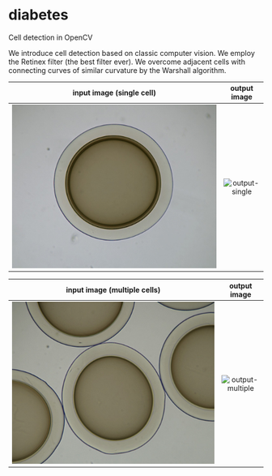 # diabetes
Cell detection in OpenCV

We introduce cell detection based on classic computer vision. 
We employ the Retinex filter (the best filter ever). 
We overcome adjacent cells with connecting curves of similar curvature by the Warshall algorithm.
 

 input image (single cell)               | output image
:-------------------------:|:-------------------------:
![input-single](images/input-single.jpg)  |![output-single](output-single.jpg)

 input image (multiple cells)              | output image
:-------------------------:|:-------------------------:
![input-multiple](images/input-multiple.jpg)  |![output-multiple](output-multiple.jpg)

